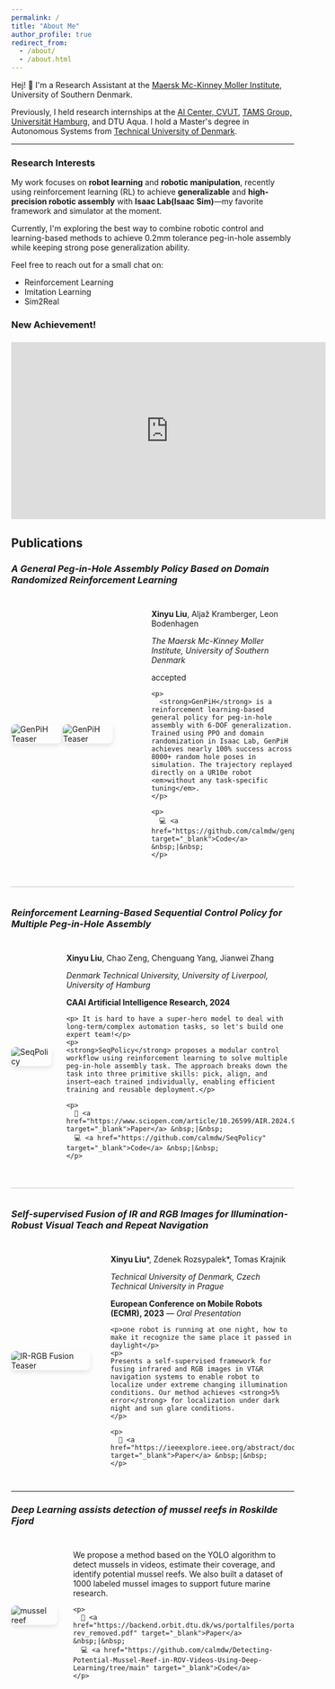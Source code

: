 ```yaml
---
permalink: /
title: "About Me"
author_profile: true
redirect_from: 
  - /about/
  - /about.html
---
```


Hej! 👋 I'm a Research Assistant at the [Maersk Mc-Kinney Moller Institute](https://www.sdu.dk/en/om-sdu/institutter-centre/mmmi_maersk_mckinney_moeller), University of Southern Denmark.  

Previously, I held research internships at the [AI Center, CVUT](https://www.aic.fel.cvut.cz/), [TAMS Group, Universität Hamburg](https://tams.informatik.uni-hamburg.de/), and DTU Aqua. I hold a Master's degree in Autonomous Systems from [Technical University of Denmark](https://www.dtu.dk/english/).

---

### Research Interests

My work focuses on **robot learning** and **robotic manipulation**, recently using reinforcement learning (RL) to achieve **generalizable** and **high-precision robotic assembly** with **Isaac Lab(Isaac Sim)**—my favorite framework and simulator at the moment.

Currently, I'm exploring the best way to combine robotic control and learning-based methods to achieve 0.2mm tolerance peg-in-hole assembly while keeping strong pose generalization ability.

Feel free to reach out for a small chat on:
- Reinforcement Learning
- Imitation Learning
- Sim2Real

### New Achievement!

<div style="text-align: center; margin-top: 1.5em;">
  <iframe width="560" height="315" src="https://github.com/user-attachments/assets/6c1a233e-7bcc-4311-84d8-82cfcd288531" 
    title="GenPiH Video Demo" frameborder="0" allowfullscreen></iframe>
</div>


## Publications

### *A General Peg-in-Hole Assembly Policy Based on Domain Randomized Reinforcement Learning*

<div style="display: flex; flex-wrap: wrap; gap: 1.2em; margin: 2em 0; align-items: center;">

  <!-- Teaser Image: ~38% width to match golden ratio -->
  <img src="https://github.com/user-attachments/assets/1cac5868-0c91-4885-b4bd-e72ddb1efa42" 
       alt="GenPiH Teaser" 
       style="flex: 0 0 38%; max-width: 38%; border-radius: 8px; box-shadow: 0 4px 8px rgba(0,0,0,0.1);">
  <img src="https://github.com/user-attachments/assets/1ba56528-c9b1-49d8-b478-9257c4e5b645" 
       alt="GenPiH Teaser" 
       style="flex: 0 0 38%; max-width: 38%; border-radius: 8px; box-shadow: 0 4px 8px rgba(0,0,0,0.1);">

  <!-- Text Content: ~62% width -->
  <div style="flex: 1; min-width: 250px;">
    <p><strong>Xinyu Liu</strong>, Aljaž Kramberger, Leon Bodenhagen</p>
    <p><em>The Maersk Mc-Kinney Moller Institute, University of Southern Denmark</em></p>
    <p>accepted</p>

    <p>
      <strong>GenPiH</strong> is a reinforcement learning-based general policy for peg-in-hole assembly with 6-DOF generalization. Trained using PPO and domain randomization in Isaac Lab, GenPiH achieves nearly 100% success across 8000+ random hole poses in simulation. The trajectory replayed directly on a UR10e robot <em>without any task-specific tuning</em>.
    </p>

    <p>
      💻 <a href="https://github.com/calmdw/genpih" target="_blank">Code</a> &nbsp;|&nbsp;
    </p>
  </div>

</div>

<hr style="height: 2px; background-color: #e0e0e0; border: none; margin: 2.5em 0;">

### *Reinforcement Learning-Based Sequential Control Policy for Multiple Peg-in-Hole Assembly*

<div style="display: flex; flex-wrap: wrap; gap: 1.2em; margin: 2em 0; align-items: center;">

  <img src="https://github.com/user-attachments/assets/d128fd65-153d-4593-ac69-0566b851627b"
       alt="SeqPolicy" 
       style="flex: 0 0 88%; max-width: 88%; border-radius: 8px; box-shadow: 0 4px 8px rgba(0,0,0,0.1);">

  <!-- Text Content -->
  <div style="flex: 1; min-width: 250px;">
    <p><strong>Xinyu Liu</strong>, Chao Zeng, Chenguang Yang, Jianwei Zhang</p>
    <p><em>Denmark Technical University, University of Liverpool, University of Hamburg</em></p>
    <p><strong>CAAI Artificial Intelligence Research, 2024</strong></p>

    <p> It is hard to have a super-hero model to deal with long-term/complex automation tasks, so let's build one expert team!</p>
    <p>
    <strong>SeqPolicy</strong> proposes a modular control workflow using reinforcement learning to solve multiple peg-in-hole assembly task. The approach breaks down the task into three primitive skills: pick, align, and insert—each trained individually, enabling efficient training and reusable deployment.</p>

    <p>
      📄 <a href="https://www.sciopen.com/article/10.26599/AIR.2024.9150043" target="_blank">Paper</a> &nbsp;|&nbsp;
      💻 <a href="https://github.com/calmdw/SeqPolicy" target="_blank">Code</a> &nbsp;|&nbsp;
    </p>
  </div>
</div>

<hr style="height: 2px; background-color: #e0e0e0; border: none; margin: 2.5em 0;">

### *Self-supervised Fusion of IR and RGB Images for Illumination-Robust Visual Teach and Repeat Navigation*

<div style="display: flex; flex-wrap: wrap; gap: 1.2em; margin: 2em 0; align-items: center;">

  <!-- Teaser Image: Matches 38% width ratio -->
  <img src="https://github.com/user-attachments/assets/23832614-3adf-4583-91b7-2829a2c82a26" 
       alt="IR-RGB Fusion Teaser" 
       style="flex: 0 0 88%; max-width: 88%; border-radius: 8px; box-shadow: 0 4px 8px rgba(0,0,0,0.1);">

  <!-- Text Content -->
  <div style="flex: 1; min-width: 250px;">
    <p><strong>Xinyu Liu</strong>*, Zdenek Rozsypalek*, Tomas Krajnik</p>
    <p><em>Technical University of Denmark, Czech Technical University in Prague</em></p>
    <p><strong>European Conference on Mobile Robots (ECMR), 2023</strong> — <em>Oral Presentation</em></p>

    <p>one robot is running at one night, how to make it recognize the same place it passed in daylight</p>
    <p>
    Presents a self-supervised framework for fusing infrared and RGB images in VT&R navigation systems to enable robot to localize under extreme changing illumination conditions. Our method achieves <strong>5% error</strong> for localization under dark night and sun glare conditions.
    </p>

    <p>
      📄 <a href="https://ieeexplore.ieee.org/abstract/document/10256333" target="_blank">Paper</a> &nbsp;|&nbsp;
    </p>
  </div>
</div>

---

### *Deep Learning assists detection of mussel reefs in Roskilde Fjord*

<div style="display: flex; flex-wrap: wrap; gap: 1.2em; margin: 2em 0; align-items: center;">

  <!-- Teaser Image: Matches 88% width ratio -->
  <img src="https://raw.githubusercontent.com/calmdw/Detecting-Potential-Mussel-Reef-in-ROV-Videos-Using-Deep-Learning/main/example.gif" 
       alt="mussel reef" 
       style="flex: 0 0 88%; max-width: 88%; border-radius: 8px; box-shadow: 0 4px 8px rgba(0,0,0,0.1);">

  <!-- Text Content -->
  <div style="flex: 1; min-width: 250px;">
    <p>
     We propose a method based on the YOLO algorithm to detect mussels in videos, estimate their coverage, and identify potential mussel reefs. We also built a dataset of 1000 labeled mussel images to support future marine research.
    </p>

    <p>
      📄 <a href="https://backend.orbit.dtu.dk/ws/portalfiles/portal/336098585/Liu_et_al._2023_Roskilde_Fjord_og_muslinge-rev_removed.pdf" target="_blank">Paper</a> &nbsp;|&nbsp;
      💻 <a href="https://github.com/calmdw/Detecting-Potential-Mussel-Reef-in-ROV-Videos-Using-Deep-Learning/tree/main" target="_blank">Code</a>
    </p>
  </div>
</div>




